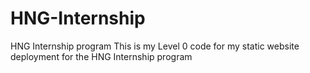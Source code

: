 # HNG-Internship
HNG Internship program
This is my Level 0 code for my static website deployment for the HNG Internship program
